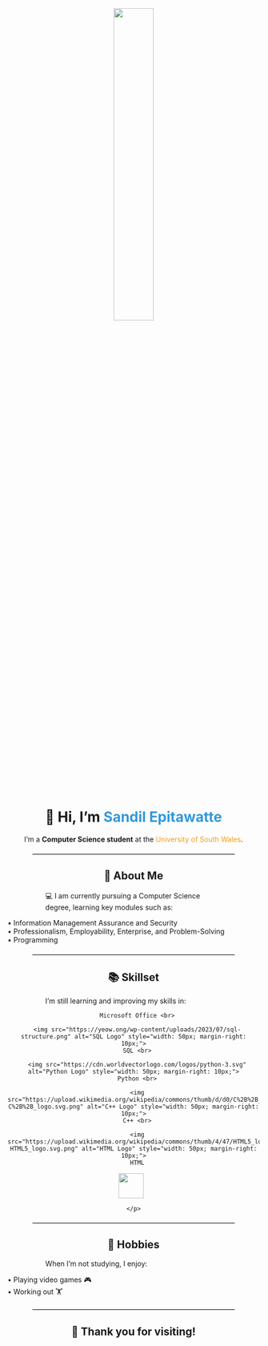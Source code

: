 <div align="center">
  <!-- Top Banner -->
  <img src="https://png.pngtree.com/png-clipart/20230913/original/pngtree-student-on-computer-vector-png-image_11055567.png" 
       style="border-radius: 10px; width: 40%;">

  <!-- Introduction -->
  <h1>👋 Hi, I’m <span style="color: #3498db;">Sandil Epitawatte</span></h1>
  <p>
    I’m a <strong>Computer Science student</strong> at the 
    <span style="color: #f39c12;">University of South Wales</span>.
  </p>

  <hr style="width: 80%; border: 1px solid #ddd; margin: 20px auto;">
  
  <!-- About Me Section -->
  <h2>👀 About Me</h2>
  <p style="text-align: left; width: 70%; margin: auto;">
    💻 I am currently pursuing a Computer Science degree, learning key modules such as:
    <p style="text-align: left;">
      • Information Management Assurance and Security <br>
      • Professionalism, Employability, Enterprise, and Problem-Solving <br>
      • Programming
    </p>
  </p>
  
  <hr style="width: 80%; border: 1px solid #ddd; margin: 20px auto;">

  <!-- Skillset Section -->
  <h2>📚 Skillset</h2>
  <p style="text-align: left; width: 70%; margin: auto;">
    I’m still learning and improving my skills in:
    <p style="text-align: left;">
      <!-- Skill Images -->
      
      Microsoft Office <br>
      
      <img src="https://yeow.ong/wp-content/uploads/2023/07/sql-structure.png" alt="SQL Logo" style="width: 50px; margin-right: 10px;">
      SQL <br>
      
      <img src="https://cdn.worldvectorlogo.com/logos/python-3.svg" alt="Python Logo" style="width: 50px; margin-right: 10px;">
      Python <br>
      
      <img src="https://upload.wikimedia.org/wikipedia/commons/thumb/d/d0/C%2B%2B_logo.svg/800px-C%2B%2B_logo.svg.png" alt="C++ Logo" style="width: 50px; margin-right: 10px;">
      C++ <br>
      
      <img src="https://upload.wikimedia.org/wikipedia/commons/thumb/4/47/HTML5_logo.svg/800px-HTML5_logo.svg.png" alt="HTML Logo" style="width: 50px; margin-right: 10px;">
      HTML
    
<img src="https://sm.pcmag.com/pcmag_uk/review/m/microsoft-/microsoft-office-professional-2021_4b65.jpg"  style="width: 50px; margin-right: 10px;">

	</p>
  </p>

  <hr style="width: 80%; border: 1px solid #ddd; margin: 20px auto;">

  <!-- Hobbies Section -->
  <h2>🏅 Hobbies</h2>
  <p style="text-align: left; width: 70%; margin: auto;">
    When I’m not studying, I enjoy:
    <p style="text-align: left;">
      • Playing video games 🎮 <br>
      • Working out 🏋️
    </p>
  </p>

  <hr style="width: 80%; border: 1px solid #ddd; margin: 20px auto;">

  <!-- Closing Section -->
  <h2>🌟 Thank you for visiting!</h2>
  
</div>
